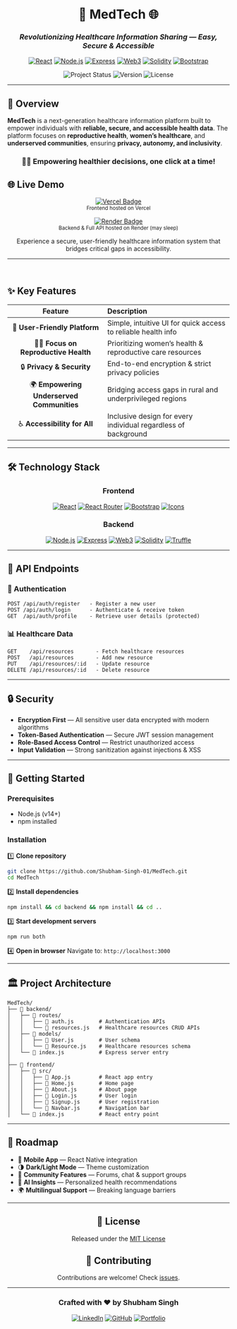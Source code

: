 <div align="center">

# 🏥 MedTech 🌐

### *Revolutionizing Healthcare Information Sharing — Easy, Secure & Accessible*

[![React](https://img.shields.io/badge/React-18.2.0-61DAFB?style=for-the-badge\&logo=react\&logoColor=white)](https://reactjs.org/)
[![Node.js](https://img.shields.io/badge/Node.js-Latest-339933?style=for-the-badge\&logo=nodedotjs\&logoColor=white)](https://nodejs.org/)
[![Express](https://img.shields.io/badge/Express-000000?style=for-the-badge\&logo=express\&logoColor=white)](https://expressjs.com/)
[![Web3](https://img.shields.io/badge/Web3.js-4.8.0-F16822?style=for-the-badge\&logo=web3dotjs\&logoColor=white)](https://web3js.readthedocs.io/)
[![Solidity](https://img.shields.io/badge/Solidity-0.8.25-363636?style=for-the-badge\&logo=solidity\&logoColor=white)](https://soliditylang.org/)
[![Bootstrap](https://img.shields.io/badge/Bootstrap-7952B3?style=for-the-badge\&logo=bootstrap\&logoColor=white)](https://getbootstrap.com/)

![Project Status](https://img.shields.io/badge/Status-Active-success?style=for-the-badge)
![Version](https://img.shields.io/badge/Version-5.1.0-blue?style=for-the-badge)
![License](https://img.shields.io/badge/License-MIT-yellow?style=for-the-badge)

</div>

---

## 🌟 Overview

**MedTech** is a next-generation healthcare information platform built to empower individuals with **reliable, secure, and accessible health data**. The platform focuses on **reproductive health**, **women’s healthcare**, and **underserved communities**, ensuring **privacy, autonomy, and inclusivity**.

<div align="center">

### 🧑‍⚕️ Empowering healthier decisions, one click at a time!

</div>

## 🌐 Live Demo

<p align="center">
  <a href="https://medtech.vercel.app/" target="_blank">
    <img src="https://img.shields.io/badge/Hosted%20on-Vercel-000?logo=vercel&logoColor=white" alt="Vercel Badge">
  </a><br/>
  <sub>Frontend hosted on Vercel</sub>
</p>

<p align="center">
  <a href="https://medtech.onrender.com/" target="_blank">
    <img src="https://img.shields.io/badge/Backend%20on-Render-0033AD?logo=render&logoColor=white" alt="Render Badge">
  </a><br/>
  <sub>Backend & Full API hosted on Render (may sleep)</sub>
</p>

<p align="center">
  Experience a secure, user-friendly healthcare information system that bridges critical gaps in accessibility.
</p>

---

<br/>

## ✨ Key Features

<div align="center">

|                  Feature                  | Description                                                    |
| :---------------------------------------: | :------------------------------------------------------------- |
|       📖 **User-Friendly Platform**       | Simple, intuitive UI for quick access to reliable health info  |
|   👩‍⚕️ **Focus on Reproductive Health**  | Prioritizing women’s health & reproductive care resources      |
|         🔒 **Privacy & Security**         | End-to-end encryption & strict privacy policies                |
| 🌍 **Empowering Underserved Communities** | Bridging access gaps in rural and underprivileged regions      |
|        ♿ **Accessibility for All**        | Inclusive design for every individual regardless of background |

</div>

---

## 🛠️ Technology Stack

<div align="center">

### Frontend

[![React](https://img.shields.io/badge/React-18.2.0-61DAFB?style=flat-square\&logo=react\&logoColor=black)](https://reactjs.org/)
[![React Router](https://img.shields.io/badge/React_Router-6.17.0-CA4245?style=flat-square\&logo=react-router\&logoColor=white)](https://reactrouter.com/)
[![Bootstrap](https://img.shields.io/badge/Bootstrap-5-7952B3?style=flat-square\&logo=bootstrap\&logoColor=white)](https://getbootstrap.com/)
[![Icons](https://img.shields.io/badge/React_Bootstrap_Icons-Latest-4285F4?style=flat-square)](https://react-icons.github.io/react-icons/)

### Backend

[![Node.js](https://img.shields.io/badge/Node.js-Latest-339933?style=flat-square\&logo=nodedotjs\&logoColor=white)](https://nodejs.org/)
[![Express](https://img.shields.io/badge/Express-4.18.2-000000?style=flat-square\&logo=express\&logoColor=white)](https://expressjs.com/)
[![Web3](https://img.shields.io/badge/Web3.js-4.8.0-F16822?style=flat-square\&logo=web3dotjs\&logoColor=white)](https://web3js.readthedocs.io/)
[![Solidity](https://img.shields.io/badge/Solidity-0.8.25-363636?style=flat-square\&logo=solidity\&logoColor=white)](https://soliditylang.org/)
[![Truffle](https://img.shields.io/badge/Truffle-5.11.5-5E4672?style=flat-square\&logo=truffle\&logoColor=white)](https://trufflesuite.com/)

</div>

---

## 📡 API Endpoints

### 🔐 Authentication

```
POST /api/auth/register   - Register a new user
POST /api/auth/login      - Authenticate & receive token
GET  /api/auth/profile    - Retrieve user details (protected)
```

### 📊 Healthcare Data

```
GET    /api/resources       - Fetch healthcare resources
POST   /api/resources       - Add new resource
PUT    /api/resources/:id   - Update resource
DELETE /api/resources/:id   - Delete resource
```

---

## 🔒 Security

* **Encryption First** — All sensitive user data encrypted with modern algorithms
* **Token-Based Authentication** — Secure JWT session management
* **Role-Based Access Control** — Restrict unauthorized access
* **Input Validation** — Strong sanitization against injections & XSS

---

## 🚀 Getting Started

### Prerequisites

* Node.js (v14+)
* npm installed

### Installation

1️⃣ **Clone repository**

```bash
git clone https://github.com/Shubham-Singh-01/MedTech.git
cd MedTech
```

2️⃣ **Install dependencies**

```bash
npm install && cd backend && npm install && cd ..
```

3️⃣ **Start development servers**

```bash
npm run both
```

4️⃣ **Open in browser**
Navigate to: `http://localhost:3000`

---

## 🏛️ Project Architecture

```
MedTech/
├── 📁 backend/
│   ├── 📁 routes/
│   │   ├── 📄 auth.js        # Authentication APIs
│   │   └── 📄 resources.js   # Healthcare resources CRUD APIs
│   ├── 📁 models/
│   │   ├── 📄 User.js        # User schema
│   │   └── 📄 Resource.js    # Healthcare resources schema
│   └── 📄 index.js           # Express server entry
│
├── 📁 frontend/
│   ├── 📁 src/
│   │   ├── 📄 App.js         # React app entry
│   │   ├── 📄 Home.js        # Home page
│   │   ├── 📄 About.js       # About page
│   │   ├── 📄 Login.js       # User login
│   │   ├── 📄 Signup.js      # User registration
│   │   └── 📄 Navbar.js      # Navigation bar
│   └── 📄 index.js           # React entry point
```

---

## 🔮 Roadmap

* 📱 **Mobile App** — React Native integration
* 🌗 **Dark/Light Mode** — Theme customization
* 👥 **Community Features** — Forums, chat & support groups
* 🧠 **AI Insights** — Personalized health recommendations
* 🌍 **Multilingual Support** — Breaking language barriers

---

<div align="center">

## 📜 License

Released under the [MIT License](LICENSE)

## 🤝 Contributing

Contributions are welcome! Check [issues](https://github.com/Shubham-Singh-01/MedTech/issues).

---

### Crafted with ❤️ by Shubham Singh

[![LinkedIn](https://img.shields.io/badge/LinkedIn-Connect-0077B5?style=for-the-badge\&logo=linkedin)](https://linkedin.com/in/singh200410)
[![GitHub](https://img.shields.io/badge/GitHub-Follow-181717?style=for-the-badge\&logo=github)](https://github.com/Shubham-Singh-01)
[![Portfolio](https://img.shields.io/badge/Portfolio-Visit-00A98F?style=for-the-badge\&logo=safari)](https://ss-folio.vercel.app)

</div>

